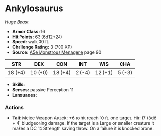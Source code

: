 # Ankylosaurus

*Huge* *Beast*

- **Armor Class:** 16
- **Hit Points:** 63 (6d12+24)
- **Speed:** walk 30 ft.
- **Challenge Rating:** 3 (700 XP)
- **Source:** [A5e Monstrous Menagerie](https://enpublishingrpg.com/products/level-up-monstrous-menagerie-a5e) page 90

| STR | DEX | CON | INT | WIS | CHA |
| --- | --- | --- | --- | --- | --- |
| 18 (+4) | 10 (+0) | 18 (+4) | 2 (-4) | 12 (+1) | 5 (-3) |

- **Skills:** 
- **Senses:** passive Perception 11
- **Languages:** 

### Actions

- **Tail:** Melee Weapon Attack: +6 to hit  reach 10 ft.  one target. Hit: 17 (3d8 + 4) bludgeoning damage. If the target is a Large or smaller creature  it makes a DC 14 Strength saving throw. On a failure  it is knocked prone.


